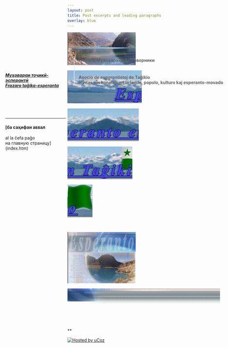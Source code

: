 ```yaml
---
layout: post
title: Post excerpts and leading paragraphs
overlay: blue
---
```


![](frazaroj.files/esperanto_01.jpg)

![](frazaroj.files/esperanto_02.jpg)

![](frazaroj.files/esperanto_03.jpg)

![](frazaroj.files/esperanto_04.jpg)

![](frazaroj.files/esperanto_05.jpg)

![](frazaroj.files/spacer.gif)

![](frazaroj.files/esperanto_06.jpg)

![](frazaroj.files/esperanto_07.jpg)

![](frazaroj.files/spacer.gif)

<div id="Layer1" style="Z-INDEX: 1; LEFT: 225px; WIDTH: 777px; POSITION: absolute; TOP: 206px; HEIGHT: 393px">

> # 
> 
> <div data-align="center">
> 
> **Frazaroj Муҳовараҳо Разговорники**
> 
> </div>
> 
>   
>   
> 
> # 
> 
> <div data-align="center">
> 
> **Asocio de esperantistoj de Taĝikio  
> invitas vin konatiĝi pri la lando, popolo, kulturo kaj
> esperanto-movado**
> 
> </div>
> 
>   

</div>

![](frazaroj.files/spacer.gif)

<div id="layer2" style="Z-INDEX: 2; LEFT: 24px; WIDTH: 199px; POSITION: absolute; TOP: 280px; HEIGHT: 25px">

***<span lang="ru"> [Муҳовараи тоҷикӣ-эсперантӣ  
Frazaro taĝika-esperanta](muhovara.htm) </span>***

</div>

<div id="layer2" style="position: absolute; width: 199px; height: 25px; z-index: 2; left: 24px;
 top: 430px">

******

#### [ба саҳифаи аввал  
al la ĉefa paĝo  
на главную страницу](index.htm)

</div>

**

<div data-align="center">

[![Hosted by uCoz](https://s210.ucoz.net/img/cp/5.gif
"Hosted by uCoz")](https://www.ucoz.ru/ "Создать сайт бесплатно")  

</div>
